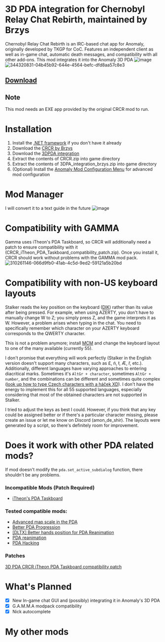 # 3D PDA integration for Chernobyl Relay Chat Rebirth, maintained by Brzys
 Chernobyl Relay Chat Rebirth is an IRC-based chat app for Anomaly, originally developed by TKGP for CoC. Features an independent client as well as in-game chat, automatic death messages, and compatibility with all other add-ons.
 This mod integrates it into the Anomaly 3D PDA
![image](https://github.com/user-attachments/assets/cafbb53f-d92d-46a2-9971-b48194f3a03d)
![344320831-04b45b92-644e-4564-befc-dfd8aa57c8e3](https://github.com/user-attachments/assets/677e4de1-1713-43e4-b51f-fc65c104aa06)
## [Download](https://github.com/Monolith-Innovation-Labs/crcr-3dpda-brzys/releases)

## Note
This mod needs an EXE app provided by the original CRCR mod to run.

# Installation
1. Install the [.NET framework](https://www.microsoft.com/net/download/framework) if you don't have it already
2. Download the [CRCR by Brzys](https://github.com/8r2y5/Chernobyl-Relay-Chat-Rebirth)
3. Download the [3DPDA integration](https://github.com/Monolith-Innovation-Labs/crcr-3dpda-brzys/releases)
4. Extract the contents of CRCR.zip into  game directory
5. Extract the contents of 3DPA_integration_brzys.zip into  game directory
6. (Optional) Install the [Anomaly Mod Configuration Menu](https://www.moddb.com/mods/stalker-anomaly/addons/anomaly-mod-configuration-menu) for advanced mod configuration

# Mod Manager
I will convert it to a text guide in the future
![image](https://github.com/user-attachments/assets/75fc3c60-2b64-4a1a-972e-f49d7f83f072)


# Compatibility with GAMMA
Gamma uses iTheon's PDA Taskboard, so CRCR will additionally need a patch to ensure compatibility with it (CRCR_iTheon_PDA_Taskboard_compatibility_patch.zip). Once you install it, CRCR should work without problems with the GAMMA mod pack.
 ![310261146-066d9fb0-41ab-4c5d-9ed2-59121a5b20bd](https://github.com/user-attachments/assets/d1471f42-c82e-4554-9bde-b0db762641d2)
# Compatibility with non-US keyboard layouts
Stalker reads the key position on the keyboard ([DIK](https://community.bistudio.com/wiki/DIK_KeyCodes)) rather than its value after being pressed. For example, when using AZERTY, you don't have to manually change W to Z; you simply press Z, and the game interprets it as W. However, a problem arises when typing in the chat. You need to specifically remember which character on your AZERTY keyboard corresponds to the QWERTY character.

This is not a problem anymore; install [MCM](https://www.moddb.com/mods/stalker-anomaly/addons/anomaly-mod-configuration-menu) and change the keyboard layout to one of the many available (currently 55). 

I don't promise that everything will work perfectly (Stalker in the English version doesn't support many characters, such as £, ń, ł, Æ, ř, etc.). Additionally, different languages have varying approaches to entering diacritical marks. Sometimes it's `AltGr + character`, sometimes `AltGr + number`, and the combinations can be different and sometimes quite complex ([look up how to type Czech characters with a háček XD](https://www.czechtime.cz/article/how-to-type-czech-characters-on-keyboard/)). I don't have the energy to implement this for all 55 supported languages, especially considering that most of the obtained characters are not supported in Stalker.

I tried to adjust the keys as best I could. However, if you think that any key could be assigned better or if there's a particular character missing, please create an issue or let me know on Discord (amon_de_shir). The layouts were generated by a script, so there's definitely room for improvement.

# Does it work with other PDA related mods?
If mod doesn't modify the `pda.set_active_subdialog` function, there shouldn't be any problems.

###  Incompatible Mods (Patch Required)
- [iTheon's PDA Taskboard](https://www.moddb.com/mods/stalker-anomaly/addons/itheons-pda-taskboard)

### Tested compatible mods:
- [Advanced map scale in the PDA](https://www.moddb.com/mods/stalker-anomaly/addons/advanced-map-scale-in-the-pda)
- [Better PDA Progression](https://www.moddb.com/mods/stalker-anomaly/addons/better-pda-progression)
- [[DLTX] Better hands position for PDA Reanimation](https://www.moddb.com/mods/stalker-anomaly/addons/dltx-better-hands-position-for-pda-reanimation)
- [PDA reanimation](https://www.moddb.com/mods/stalker-anomaly/addons/pda-reanimation)
- [PDA Hacking](https://www.moddb.com/mods/stalker-anomaly/addons/pda-hacking)

### Patches
[3D PDA CRCR iTheon PDA Taskboard compatibility patch](https://github.com/Monolith-Innovation-Labs/3d-crcr-itheon-pda-taskboard-compatibility-patch/)

# What's Planned  
- [x] New In-game chat GUI and (possibly) integrating it in Anomaly's 3D PDA
- [x] G.A.M.M.A modpack compatibility
- [x] Nick autocomplete

# My other mods

